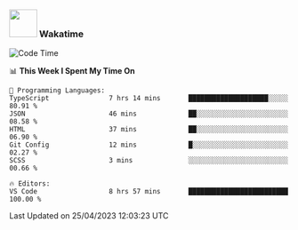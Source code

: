 ### <img src="https://media.giphy.com/media/VgCDAzcKvsR6OM0uWg/giphy.gif" width="50"> Wakatime

  <!--START_SECTION:waka-->
![Code Time](http://img.shields.io/badge/Code%20Time-1%2C382%20hrs%2056%20mins-blue)

📊 **This Week I Spent My Time On** 

```text
💬 Programming Languages: 
TypeScript               7 hrs 14 mins       ████████████████████░░░░░   80.91 % 
JSON                     46 mins             ██░░░░░░░░░░░░░░░░░░░░░░░   08.58 % 
HTML                     37 mins             ██░░░░░░░░░░░░░░░░░░░░░░░   06.90 % 
Git Config               12 mins             █░░░░░░░░░░░░░░░░░░░░░░░░   02.27 % 
SCSS                     3 mins              ░░░░░░░░░░░░░░░░░░░░░░░░░   00.66 % 

🔥 Editors: 
VS Code                  8 hrs 57 mins       █████████████████████████   100.00 % 
```


 Last Updated on 25/04/2023 12:03:23 UTC
<!--END_SECTION:waka-->
